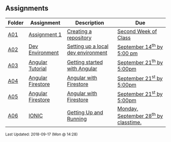 ## Assignments
| Folder | Assignment | Description | Due|
 | ------------|------------|------------|------------|
 | [A01](/Users/griffin/Code/Courses/4443-Mobile-Apps/tree/master/Assignments/A01) | [ Assignment 1 ](/Users/griffin/Code/Courses/4443-Mobile-Apps/tree/master/Assignments/A01) | [ Creating a repository](/Users/griffin/Code/Courses/4443-Mobile-Apps/tree/master/Assignments/A01) | [Second Week of Class](/Users/griffin/Code/Courses/4443-Mobile-Apps/tree/master/Assignments/A01) |
 | [A02](/Users/griffin/Code/Courses/4443-Mobile-Apps/tree/master/Assignments/A02) | [ Dev Environment ](/Users/griffin/Code/Courses/4443-Mobile-Apps/tree/master/Assignments/A02) | [ Setting up a local dev environment](/Users/griffin/Code/Courses/4443-Mobile-Apps/tree/master/Assignments/A02) | [September 14<sup>th</sup> by 5:00 pm](/Users/griffin/Code/Courses/4443-Mobile-Apps/tree/master/Assignments/A02) |
 | [A03](/Users/griffin/Code/Courses/4443-Mobile-Apps/tree/master/Assignments/A03) | [ Angular Tutorial ](/Users/griffin/Code/Courses/4443-Mobile-Apps/tree/master/Assignments/A03) | [ Getting started with Angular](/Users/griffin/Code/Courses/4443-Mobile-Apps/tree/master/Assignments/A03) | [September 21<sup>th</sup> by 5:00pm](/Users/griffin/Code/Courses/4443-Mobile-Apps/tree/master/Assignments/A03) |
 | [A04](/Users/griffin/Code/Courses/4443-Mobile-Apps/tree/master/Assignments/A04) | [ Angular Firestore ](/Users/griffin/Code/Courses/4443-Mobile-Apps/tree/master/Assignments/A04) | [ Angular with Firestore](/Users/griffin/Code/Courses/4443-Mobile-Apps/tree/master/Assignments/A04) | [September 21<sup>st</sup> by 5:00pm](/Users/griffin/Code/Courses/4443-Mobile-Apps/tree/master/Assignments/A04) |
 | [A05](/Users/griffin/Code/Courses/4443-Mobile-Apps/tree/master/Assignments/A05) | [ Angular Firestore ](/Users/griffin/Code/Courses/4443-Mobile-Apps/tree/master/Assignments/A05) | [ Angular with Firestore](/Users/griffin/Code/Courses/4443-Mobile-Apps/tree/master/Assignments/A05) | [September 21<sup>st</sup> by 5:00pm](/Users/griffin/Code/Courses/4443-Mobile-Apps/tree/master/Assignments/A05) |
 | [A06](/Users/griffin/Code/Courses/4443-Mobile-Apps/tree/master/Assignments/A06) | [ IONIC ](/Users/griffin/Code/Courses/4443-Mobile-Apps/tree/master/Assignments/A06) | [ Getting Up and Running](/Users/griffin/Code/Courses/4443-Mobile-Apps/tree/master/Assignments/A06) | [Monday, September 28<sup>th</sup> by classtime.](/Users/griffin/Code/Courses/4443-Mobile-Apps/tree/master/Assignments/A06) |

<sup>Last Updated: 2018-09-17 (Mon @ 14:28)</sup>